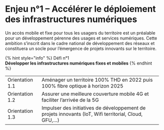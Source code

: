 # Enjeu n°1 – Accélérer le déploiement des infrastructures numériques

Un accès mobile et fixe pour tous les usagers du territoire est un préalable pour un développement pérenne des usages et services numériques. Cette ambition s’inscrit dans le cadre national de développement des réseaux et constituera un socle pour l’émergence de projets innovants sur le territoire.

{% hint style="info" %}
Défi n°1  
**Développer les infrastructures numériques fixes et mobiles**
{% endhint %}

|  |  |
| :--- | :--- |
| Orientation 1.1 | Aménager un territoire 100% THD en 2022 puis 100% fibre optique à horizon 2025 |
| Orientation 1.2 | Assurer une meilleure couverture mobile 4G et faciliter l’arrivée de la 5G |
| Orientation 1.3 | Impulser des initiatives de développement de projets innovants \(IoT, Wifi territorial, Cloud, GFU,…\) |

